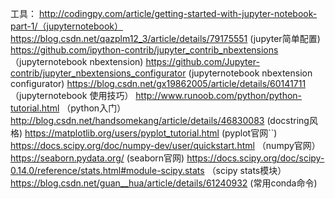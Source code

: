 工具：
    http://codingpy.com/article/getting-started-with-jupyter-notebook-part-1/（jupyternotebook）
    https://blog.csdn.net/qazplm12_3/article/details/79175551 (jupyter简单配置)
    https://github.com/ipython-contrib/jupyter_contrib_nbextensions （jupyternotebook nbextension)
    https://github.com/Jupyter-contrib/jupyter_nbextensions_configurator (jupyternotebook nbextension configurator)
    https://blog.csdn.net/gx19862005/article/details/60141711 （jupyternotebook 使用技巧）
    http://www.runoob.com/python/python-tutorial.html （python入门）
    http://blog.csdn.net/handsomekang/article/details/46830083 (docstring风格)
    https://matplotlib.org/users/pyplot_tutorial.html (pyplot官网``)
    https://docs.scipy.org/doc/numpy-dev/user/quickstart.html （numpy官网）
    https://seaborn.pydata.org/ (seaborn官网)
    https://docs.scipy.org/doc/scipy-0.14.0/reference/stats.html#module-scipy.stats （scipy stats模块）
    https://blog.csdn.net/guan__hua/article/details/61240932 (常用conda命令)

